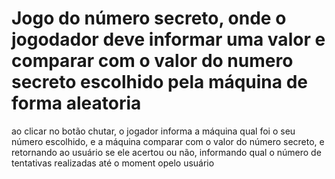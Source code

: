 <h1>Jogo do número secreto, onde o jogodador deve informar uma valor e comparar com o valor do numero secreto escolhido pela máquina de forma aleatoria</h1>
<p>ao clicar no botão chutar, o jogador informa a máquina qual foi o seu número escolhido, e a máquina comparar com o valor do número secreto, e retornando ao usuário se ele acertou ou não, informando qual o número de tentativas realizadas até o moment opelo usuário</p>
